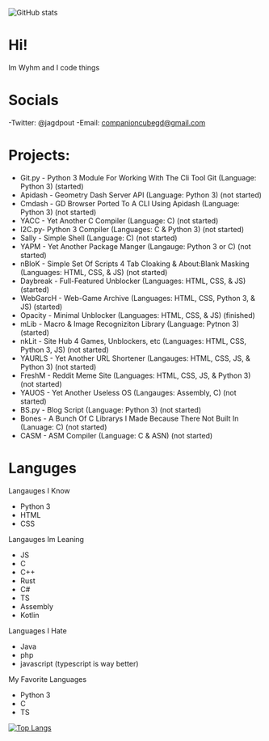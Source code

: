 ![GitHub stats](https://github-readme-stats.vercel.app/api?username=woahyouhitme&show_icons=true&theme=tokyonight)

# Hi!
Im Wyhm and I code things 

# Socials
-Twitter: @jagdpout
-Email: companioncubegd@gmail.com

# Projects:
- Git.py - Python 3 Module For Working With The Cli Tool Git (Language: Python 3) (started)
- Apidash - Geometry Dash Server API (Language: Python 3) (not started)
- Cmdash - GD Browser Ported To A CLI Using Apidash (Language: Python 3) (not started)
- YACC - Yet Another C Compiler (Language: C) (not started)
- I2C.py- Python 3 Compiler (Languages: C & Python 3) (not started)
- Sally - Simple Shell (Language: C) (not started)
- YAPM - Yet Another Package Manger (Langauge: Python 3 or C) (not started)
- nBloK - Simple Set Of Scripts 4 Tab Cloaking & About:Blank Masking (Languages: HTML, CSS, & JS) (not started)
- Daybreak - Full-Featured Unblocker (Languages: HTML, CSS, & JS) (started)
- WebGarcH - Web-Game Archive (Languages: HTML, CSS, Python 3, & JS) (started)
- Opacity - Minimal Unblocker (Languages: HTML, CSS, & JS) (finished)
- mLib - Macro & Image Recogniziton Library (Language: Pytnon 3) (started)
- nkLit - Site Hub 4 Games, Unblockers, etc (Languages: HTML, CSS, Python 3, JS) (not started)
- YAURLS - Yet Another URL Shortener (Langauges: HTML, CSS, JS, & Python 3) (not started)
- FreshM - Reddit Meme Site (Languages: HTML, CSS, JS, & Python 3) (not started)
- YAUOS - Yet Another Useless OS (Langauges: Assembly, C) (not started)
- BS.py - Blog Script (Language: Python 3) (not started)
- Bones - A Bunch Of C Librarys I Made Because There Not Built In (Lanuage: C) (not started)
- CASM - ASM Compiler (Language: C & ASN) (not started)

# Languges

Langauges I Know
- Python 3
- HTML
- CSS

Langauges Im Leaning
- JS
- C
- C++
- Rust
- C#
- TS
- Assembly
- Kotlin

Languages I Hate
- Java
- php
- javascript (typescript is way better)

My Favorite Languages
- Python 3
- C
- TS

[![Top Langs](https://github-readme-stats.vercel.app/api/top-langs/?username=woahyouhitme&layout=compact)](https://github.com/anuraghazra/github-readme-stats)

